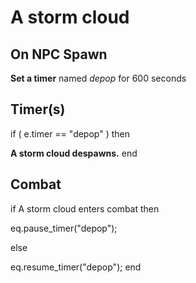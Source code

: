 # A storm cloud
## On NPC Spawn

**Set a timer** named *depop* for 600 seconds
## Timer(s)

if ( e.timer == "depop" ) then


**A storm cloud despawns.**
end

## Combat

if  A storm cloud enters combat  then


eq.pause_timer("depop");

else


eq.resume_timer("depop");
end
